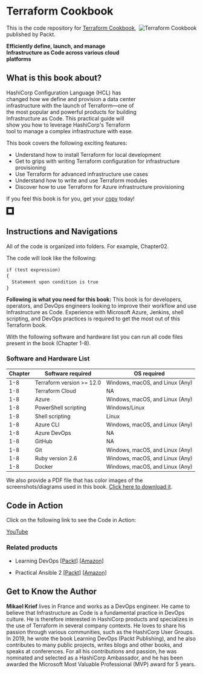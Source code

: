 # Terraform Cookbook

<a href="https://www.packtpub.com/product/terraform-cookbook/9781800207554?utm_source=github&utm_medium=repository&utm_campaign=9781800207554"><img src="https://static.packt-cdn.com/products/9781800207554/cover/smaller" alt="Terraform Cookbook" height="256px" align="right"></a>

This is the code repository for [Terraform Cookbook](https://www.packtpub.com/product/terraform-cookbook/9781800207554?utm_source=github&utm_medium=repository&utm_campaign=9781800207554), published by Packt.

**Efficiently define, launch, and manage Infrastructure as Code across various cloud platforms**

## What is this book about?
HashiCorp Configuration Language (HCL) has changed how we define and provision a data center infrastructure with the launch of Terraform—one of the most popular and powerful products for building Infrastructure as Code. This practical guide will show you how to leverage HashiCorp's Terraform tool to manage a complex infrastructure with ease.

This book covers the following exciting features: 
* Understand how to install Terraform for local development
* Get to grips with writing Terraform configuration for infrastructure provisioning
* Use Terraform for advanced infrastructure use cases
* Understand how to write and use Terraform modules
* Discover how to use Terraform for Azure infrastructure provisioning

If you feel this book is for you, get your [copy](https://www.amazon.com/dp/1800207557) today!

<a href="https://www.packtpub.com/?utm_source=github&utm_medium=banner&utm_campaign=GitHubBanner"><img src="https://raw.githubusercontent.com/PacktPublishing/GitHub/master/GitHub.png" alt="https://www.packtpub.com/" border="5" /></a>

## Instructions and Navigations
All of the code is organized into folders. For example, Chapter02.

The code will look like the following:
```
if (test expression)
{
  Statement upon condition is true
}
```

**Following is what you need for this book:**
This book is for developers, operators, and DevOps engineers looking to improve their workflow and use Infrastructure as Code. Experience with Microsoft Azure, Jenkins, shell scripting, and DevOps practices is required to get the most out of this Terraform book.

With the following software and hardware list you can run all code files present in the book (Chapter 1-8).

### Software and Hardware List

| Chapter  | Software required                   | OS required                        |
| -------- | ------------------------------------| -----------------------------------|
| 1-8      | Terraform version >= 12.0           | Windows, macOS, and Linux (Any)    |
| 1-8      | Terraform Cloud                     | NA                                 |
| 1-8      | Azure                               | Windows, macOS, and Linux (Any)    |
| 1-8      | PowerShell scripting                | Windows/Linux                      |
| 1-8      | Shell scripting                     | Linux                              |
| 1-8      | Azure CLI                           | Windows, macOS, and Linux (Any)    |
| 1-8      | Azure DevOps                        | NA                                 |
| 1-8      | GitHub                              | NA                                 |
| 1-8      | Git                                 | Windows, macOS, and Linux (Any)    |
| 1-8      | Ruby version 2.6                    | Windows, macOS, and Linux (Any)    |
| 1-8      | Docker                              | Windows, macOS, and Linux (Any)    |


We also provide a PDF file that has color images of the screenshots/diagrams used in this book. [Click here to download it](https://static.packt-cdn.com/downloads/9781800207554_ColorImages.pdf).

## Code in Action

Click on the following link to see the Code in Action:

[YouTube](https://www.youtube.com/playlist?list=PLeLcvrwLe184_AH9mfXGn20EecskV6qaU)

### Related products 
* Learning DevOps [[Packt]](https://www.packtpub.com/product/learning-devops/9781838642730?utm_source=github&utm_medium=repository&utm_campaign=9781838642730) [[Amazon]](https://www.amazon.com/dp/1838642730)

* Practical Ansible 2 [[Packt]](https://www.packtpub.com/product/practical-ansible-2/9781789807462?utm_source=github&utm_medium=repository&utm_campaign=9781789807462) [[Amazon]](https://www.amazon.com/dp/1789807468)

## Get to Know the Author
**Mikael Krief** lives in France and works as a DevOps engineer. He came to believe that Infrastructure as Code is a fundamental practice in DevOps culture. He is therefore interested in HashiCorp products and specializes in the use of Terraform in several company contexts. He loves to share his passion through various communities, such as the HashiCorp User Groups. In 2019, he wrote the book Learning DevOps (Packt Publishing), and he also contributes to many public projects, writes blogs and other books, and speaks at conferences. For all his contributions and passion, he was nominated and selected as a HashiCorp Ambassador, and he has been awarded the Microsoft Most Valuable Professional (MVP) award for 5 years.

